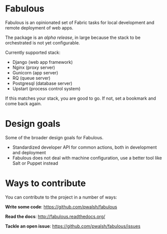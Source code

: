 Fabulous
========

Fabulous is an opinionated set of Fabric tasks for local development and remote deployment of web apps.

The package is an *alpha release*, in large because the stack to be orchestrated is not yet configurable.

Currently supported stack:

* Django (web app framework)
* Nginx (proxy server)
* Gunicorn (app server)
* RQ (queue server)
* Postgresql (database server)
* Upstart (process control system)

If this matches your stack, you are good to go. If not, set a bookmark and come back again.


Design goals
============

Some of the broader design goals for Fabulous.

* Standardized developer API for common actions, both in development and deployment
* Fabulous does not deal with machine configuration, use a better tool like Salt or Puppet instead


Ways to contribute
==================

You can contribute to the project in a number of ways:

**Write some code**: https://github.com/pwalsh/fabulous

**Read the docs**: http://fabulous.readthedocs.org/

**Tackle an open issue**: https://github.com/pwalsh/fabulous/issues
